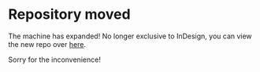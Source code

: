 # Repository moved

The machine has expanded! No longer exclusive to InDesign, you can view
the new repo over [here](https://github.com/yearbookmachine/extendscript-api-documentation).

Sorry for the inconvenience!

